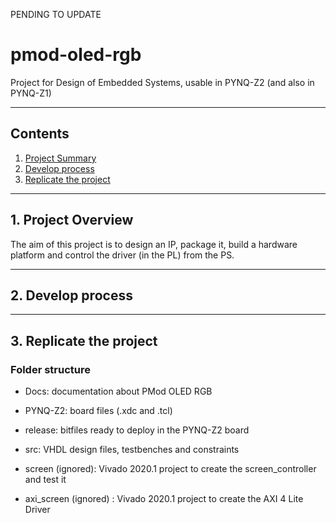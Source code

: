 PENDING TO UPDATE

# pmod-oled-rgb

Project for Design of Embedded Systems, usable in PYNQ-Z2 (and also in PYNQ-Z1)

***

## Contents

1. [Project Summary](#1-project-overview)
2. [Develop process](#2-develop-process)
3. [Replicate the project](#3-replicate-the-project)

***

## 1. Project Overview

The aim of this project is to design an IP, package it, build a hardware platform and control the driver (in the PL) from the PS.


***

## 2. Develop process



***

## 3. Replicate the project


### Folder structure

- Docs: documentation about PMod OLED RGB 

- PYNQ-Z2: board files (.xdc and .tcl)

- release: bitfiles ready to deploy in the PYNQ-Z2 board

- src: VHDL design files, testbenches and constraints

- screen (ignored): Vivado 2020.1 project to create the screen_controller and test it

- axi_screen (ignored) : Vivado 2020.1 project to create the AXI 4 Lite Driver